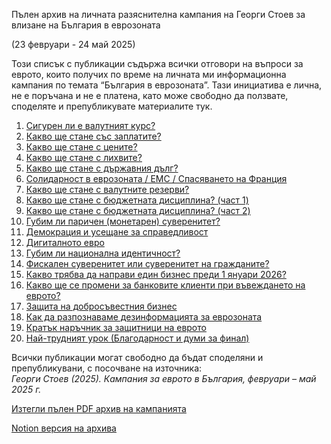 Пълен архив на личната разяснителна кампания на Георги Стоев за влизане на България в еврозоната 

(23 февруари - 24 май 2025)

Този списък с публикации съдържа всички отговори на въпроси за еврото, които получих по време на личната ми информационна кампания по темата “България в еврозоната”. Тази инициатива е лична, не е поръчана и не е платена, като може свободно да ползвате, споделяте и препубликувате материалите тук.

1. [Сигурен ли е валутният курс?](md/01-siguren-li-e-kursat.md)
2. [Какво ще стане със заплатите?](md/02-article.md)  
3. [Какво ще стане с цените?](md/03-article.md)  
4. [Какво ще стане с лихвите?](md/04-article.md)  
5. [Какво ще стане с държавния дълг?](md/05-article.md)  
6. [Солидарност в еврозоната / EMC / Спасяването на Франция](md/06-article.md)  
7. [Какво ще стане с валутните резерви?](md/07-article.md)  
8. [Какво ще стане с бюджетната дисциплина? (част 1)](md/08-article.md)  
9. [Какво ще стане с бюджетната дисциплина? (част 2)](md/09-article.md)  
10. [Губим ли паричен (монетарен) суверенитет?](md/10-article.md)  
11. [Демокрация и усещане за справедливост](md/11-article.md)  
12. [Дигиталното евро](md/12-article.md)  
13. [Губим ли национална идентичност?](md/13-article.md)  
14. [Фискален суверенитет или суверенитет на гражданите?](md/14-article.md)  
15. [Какво трябва да направи един бизнес преди 1 януари 2026?](md/15-article.md)  
16. [Какво ще се промени за банковите клиенти при въвеждането на еврото?](md/16-article.md)  
17. [Защита на добросъвестния бизнес](md/17-article.md)  
18. [Как да разпознаваме дезинформацията за еврозоната](md/18-article.md)  
19. [Кратък наръчник за защитници на еврото](md/19-article.md)  
20. [Най-трудният урок (Благодарност и думи за финал)](md/20-article.md)

Всички публикации могат свободно да бъдат споделяни и препубликувани, с посочване на източника:  
*Георги Стоев (2025). Кампания за еврото в България, февруари – май 2025 г.*

[Изтегли пълен PDF архив на кампанията](https://github.com/georgistoeff/eurozone-archive/raw/main/България%20в%20еврозоната.pdf)

[Notion версия на архива](https://imaginary-reptile-766.notion.site/1ff32d1bcfdb80bab825dbf1ca6d49fd)

